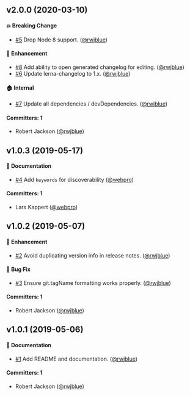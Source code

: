 ## v2.0.0 (2020-03-10)

#### :boom: Breaking Change
* [#5](https://github.com/rwjblue/release-it-lerna-changelog/pull/5) Drop Node 8 support. ([@rwjblue](https://github.com/rwjblue))

#### :rocket: Enhancement
* [#8](https://github.com/rwjblue/release-it-lerna-changelog/pull/8) Add ability to open generated changelog for editing. ([@rwjblue](https://github.com/rwjblue))
* [#6](https://github.com/rwjblue/release-it-lerna-changelog/pull/6) Update lerna-changelog to 1.x. ([@rwjblue](https://github.com/rwjblue))

#### :house: Internal
* [#7](https://github.com/rwjblue/release-it-lerna-changelog/pull/7) Update all dependencies / devDependencies. ([@rwjblue](https://github.com/rwjblue))

#### Committers: 1
- Robert Jackson ([@rwjblue](https://github.com/rwjblue))


## v1.0.3 (2019-05-17)

#### :memo: Documentation
* [#4](https://github.com/rwjblue/release-it-lerna-changelog/pull/4) Add `keywords` for discoverability ([@webpro](https://github.com/webpro))

#### Committers: 1
- Lars Kappert ([@webpro](https://github.com/webpro))

## v1.0.2 (2019-05-07)

#### :rocket: Enhancement
* [#2](https://github.com/rwjblue/release-it-lerna-changelog/pull/2) Avoid duplicating version info in release notes. ([@rwjblue](https://github.com/rwjblue))

#### :bug: Bug Fix
* [#3](https://github.com/rwjblue/release-it-lerna-changelog/pull/3) Ensure git.tagName formatting works properly. ([@rwjblue](https://github.com/rwjblue))

#### Committers: 1
- Robert Jackson ([@rwjblue](https://github.com/rwjblue))

## v1.0.1 (2019-05-06)

#### :memo: Documentation
* [#1](https://github.com/rwjblue/release-it-lerna-changelog/pull/1) Add README and documentation. ([@rwjblue](https://github.com/rwjblue))

#### Committers: 1
- Robert Jackson ([@rwjblue](https://github.com/rwjblue))



